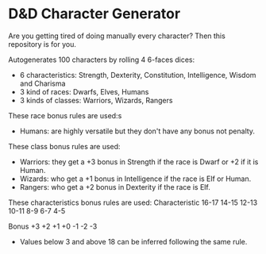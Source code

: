 # D&D Character Generator

Are you getting tired of doing manually every character?
Then this repository is for you.

Autogenerates 100 characters by rolling 4 6-faces dices:
- 6 characteristics: Strength, Dexterity, Constitution, Intelligence, Wisdom and Charisma
- 3 kind of races: Dwarfs, Elves, Humans
- 3 kinds of classes: Warriors, Wizards, Rangers

These race bonus rules are used:s
- Humans: are highly versatile but they don't have any bonus not penalty.

These class bonus rules are used:
- Warriors: they get a +3 bonus in Strength if the race is Dwarf or +2 if it is Human.
- Wizards: who get a +1 bonus in Intelligence if the race is Elf or Human.
- Rangers: who get a +2 bonus in Dexterity if the race is Elf.

These characteristics bonus rules are used:
Characteristic 16-17  14-15   12-13  10-11  8-9   6-7  4-5

Bonus          +3      +2       +1    +0     -1   -2  -3
* Values below 3 and above 18 can be inferred following the same rule.
